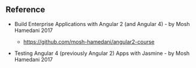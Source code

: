 
## Reference
  - Build Enterprise Applications with Angular 2 (and Angular 4) - by Mosh Hamedani 2017
    - https://github.com/mosh-hamedani/angular2-course
 
  - Testing Angular 4 (previously Angular 2) Apps with Jasmine - by Mosh Hamedani 2017